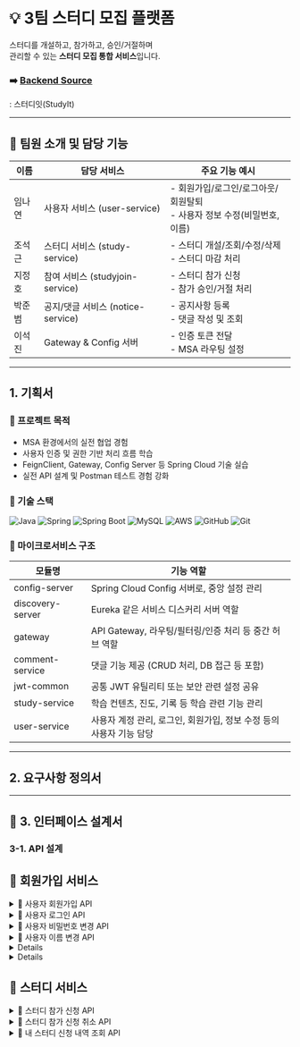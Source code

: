 # 💡 3팀 스터디 모집 플랫폼

스터디를 개설하고, 참가하고, 승인/거절하며  
관리할 수 있는 **스터디 모집 통합 서비스**입니다.

### ➡️ [Backend Source](https://github.com/backend20250319/BE09-3rd-3team)
: 스터디잇(StudyIt)

---
## 👥 팀원 소개 및 담당 기능

| 이름   | 담당 서비스                  | 주요 기능 예시                                                 |
|--------|-------------------------------|------------------------------------------------------------------|
| 임나연 | 사용자 서비스 (user-service)   | - 회원가입/로그인/로그아웃/회원탈퇴<br/>- 사용자 정보 수정(비밀번호, 이름)                        |
| 조석근 | 스터디 서비스 (study-service) | - 스터디 개설/조회/수정/삭제<br/>- 스터디 마감 처리            |
| 지정호 | 참여 서비스 (studyjoin-service) | - 스터디 참가 신청<br/>- 참가 승인/거절 처리                 |
| 박준범 | 공지/댓글 서비스 (notice-service) | - 공지사항 등록<br/>- 댓글 작성 및 조회                     |
| 이석진 | Gateway & Config 서버        | - 인증 토큰 전달<br/>- MSA 라우팅 설정                          |

---
## 1. 기획서


### 🎯 프로젝트 목적

- MSA 환경에서의 실전 협업 경험
- 사용자 인증 및 권한 기반 처리 흐름 학습
- FeignClient, Gateway, Config Server 등 Spring Cloud 기술 실습
- 실전 API 설계 및 Postman 테스트 경험 강화


### 🚀 기술 스택

![Java](https://img.shields.io/badge/Java-007396?style=for-the-badge&logo=java&logoColor=white)
![Spring](https://img.shields.io/badge/Spring-6DB33F?style=for-the-badge&logo=spring&logoColor=white)
![Spring Boot](https://img.shields.io/badge/SpringBoot-6DB33F?style=for-the-badge&logo=springboot&logoColor=white)
![MySQL](https://img.shields.io/badge/MySQL-4479A1?style=for-the-badge&logo=mysql&logoColor=white)
![AWS](https://img.shields.io/badge/AWS-232F3E?style=for-the-badge&logo=amazonaws&logoColor=white)
![GitHub](https://img.shields.io/badge/GitHub-181717?style=for-the-badge&logo=github&logoColor=white)
![Git](https://img.shields.io/badge/Git-F05032?style=for-the-badge&logo=git&logoColor=white)

### 🧩 마이크로서비스 구조
| 모듈명           | 기능 역할                                                |
|------------------|-----------------------------------------------------------|
| config-server     | Spring Cloud Config 서버로, 중앙 설정 관리                      |
| discovery-server  | Eureka 같은 서비스 디스커리 서버 역할                          |
| gateway           | API Gateway, 라우팅/필터링/인증 처리 등 중간 허브 역할           |
| comment-service   | 댓글 기능 제공 (CRUD 처리, DB 접근 등 포함)                    |
| jwt-common        | 공통 JWT 유틸리티 또는 보안 관련 설정 공유                      |
| study-service     | 학습 컨텐츠, 진도, 기록 등 학습 관련 기능 관리                   |
| user-service      | 사용자 계정 관리, 로그인, 회원가입, 정보 수정 등의 사용자 기능 담당 |


---
## 2. 요구사항 정의서

---


## 🧻 3. 인터페이스 설계서
### 3-1. API 설계

## 👤 회원가입 서비스
<details>
    <summary>📌 사용자 회원가입 API</summary>

### 📤 요청 정보

- **HTTP 메서드**: `POST`
- **URL**: `http://localhost:8080/user/signup`
- **Content-Type**: `application/json`

### 📦 요청 바디 (Request Body)

```json
{
  "userId": "user12",
  "password": "user12",
  "name": "user12"
}

```

| 필드명 | 타입 | 필수 | 설명 |
| --- | --- | --- | --- |
| userId | string | ✅ | 사용자 고유 ID. 로그인 시 사용되며 시스템 내에서 중복될 수 없음 |
| password | string | ✅ | 사용자 계정 비밀번호. 보안상 암호화되어 저장되어야 함 |
| name | string | ✅ | 사용자 실명 또는 닉네임. 사용자 프로필 등에 노출될 수 있음 |

### 📥 응답 정보

- **HTTP 상태코드**: `201 Created`
- **Content-Type**: `application/json`

### 📄 응답 바디 구조

| 필드명 | 타입 | 설명 |
| --- | --- | --- |
| success | boolean | 요청이 성공했는지 여부 (`true` 또는 `false`) |
| data | null | 현재 사용되지 않으며 향후 확장을 위해 예약된 필드 |
| errorCode | null | 오류 발생 시 코드가 입력됨. 성공 시에는 `null` |
| message | string | 안내 또는 오류 메시지. 성공 시에는 빈 문자열 또는 간단 메시지 |
| timestamp | string | 응답 생성 시간 (ISO 8601 형식 문자열) |

---

### ✅ 성공 응답 예시

```json
{
  "success": true,
  "data": null,
  "errorCode": null,
  "message": "",
  "timestamp": "2025-06-15T18:55:00.000"
}

```


### ❌ 실패 예시 -1 (중복된 userId)

```json
{
  "success": false,
  "data": null,
  "errorCode": "DUPLICATE_USER",
  "message": "이미 존재하는 사용자 ID 입니다.",
  "timestamp": "2025-06-15T18:55:30.123"
}

```

### ❌ 실패 예시 -2 (필드값 공백)

```json
{
  "success": false,
  "data": null,
  "errorCode": "INVALID_USER_ID", // INVALID_PASSWORD, INVALID_NAME
  "message": "아이디는 필수 입력값입니다.", // 비밀번호는 필수 입력 항목입니다. , 이름은 필수 입력 항목입니다.
  "timestamp": "2025-06-15T18:55:30.123"
}
```


###📝 참고 사항

- `userId`는 반드시 고유해야 하며, 중복된 경우 400 오류 또는 사용자 정의 오류 코드가 반환됩니다.
- 비밀번호는 절대 평문으로 저장되어서는 안 되며, 반드시 해시 암호화 처리가 필요합니다.
- 보안을 위해 최소 비밀번호 정책 및 유효성 검사를 서버 또는 클라이언트 단에서 추가하는 것이 좋습니다.
</details>

<details>
    <summary>📌 사용자 로그인 API</summary>
## 📤 요청 정보

- **HTTP 메서드**: `POST`
- **URL**: `http://localhost:8080/user/login`
- **Content-Type**: `application/json`

### 📦 요청 바디 (Request Body)

```json
{
  "userId": "user08",
  "password": "user08"
}
```

| 필드명 | 타입 | 필수 | 설명 |
| --- | --- | --- | --- |
| userId | string | ✅ | 로그인 대상 사용자 ID |
| password | string | ✅ | 해당 사용자 ID에 대한 비밀번호 |


## 📥 응답 정보

- **Content-Type**: `application/json`

### 응답 구조

| 필드명 | 타입 | 설명 |
| --- | --- | --- |
| success | boolean | 로그인 성공 여부 |
| data | object | 로그인 성공 시 토큰 정보를 포함하는 객체 |
| ┗ accessToken | string | API 인증을 위한 액세스 토큰 (Bearer Token 등) |
| ┗ refreshToken | string | 액세스 토큰 만료 시 재발급 요청에 사용되는 토큰 |
| errorCode | string or null | 실패 시 에러 코드, 성공 시에는 null |
| message | string | 로그인 처리 결과에 대한 메시지 |
| timestamp | string | 응답이 생성된 시간 (ISO-8601 형식) |

### ✅ 로그인 성공 응답 예시

```json
{
  "success": true,
  "data": {
    "accessToken": "eyJhbGciOiJIUzI1NiIsInR5cCI6IkpXVCJ9...",
    "refreshToken": "d4b9ef3a-d2e4-4c77-bcc1-3f8c304b3d10"
  },
  "errorCode": null,
  "message": "",
  "timestamp": "2025-06-15T19:20:00.000"
}
```

### ❌ 로그인 실패 예시

```json
{
  "success": false,
  "data": null,
  "errorCode": "INVALID_CREDENTIALS",
  "message": "아이디 또는 비밀번호가 올바르지 않습니다.",
  "timestamp": "2025-06-15T19:21:12.000"
}
```
</details>


<details>
    <summary>📌 사용자 비밀번호 변경 API</summary>

## 📤 요청 정보

- **HTTP 메서드**: `PATCH`
- **URL**: `http://localhost:8080/user/{username}/password`
- **Content-Type**: `application/json`
- **인증 필요**: ✅ 로그인 필요 (본인만 가능)

### 🔧 경로 변수 (Path Variable)

| 변수명 | 타입 | 필수 | 설명 |
| --- | --- | --- | --- |
| username | string | ✅ | 비밀번호를 변경할 사용자 ID |


### 📦 요청 바디 (Request Body)

```json
{
  "currentPassword": "user12",
  "newPassword": "user13"
}
```

| 필드명 | 타입 | 필수 | 설명 |
| --- | --- | --- | --- |
| currentPassword | string | ✅ | 현재 사용자의 비밀번호 (본인 인증용) |
| newPassword | string | ✅ | 새로 설정할 비밀번호 (서버의 비밀번호 정책 적용) |


## 📥 응답 정보

### 📄 성공 응답 구조

| 필드명 | 타입 | 설명 |
| --- | --- | --- |
| success | boolean | 비밀번호 변경 성공 여부 |
| data | object | 변경 전후 비밀번호 요약 정보 (`before`, `after` 등) |
| errorCode | string | 실패 시 오류 코드, 성공 시 `null` |
| message | string | 안내 또는 실패 메시지 |
| timestamp | string | 응답 시간 (ISO 8601 형식) |


### ✅ 성공 응답 예시

```json
{
  "success": true,
  "data": {
    "before": "******",
    "after": "user13"
  },
  "errorCode": null,
  "message": "비밀번호가 성공적으로 변경되었습니다.",
  "timestamp": "2025-06-15T19:55:00.000"
}
```

> ⚠ 실제 비밀번호를 그대로 노출하지 않고 "****" 또는 비밀번호 길이, 변경 여부 정도만 요약해서 반환하는 것이 보안상 안전합니다.

### ❌ 실패 응답 예시

### 1. 사용자를 찾을 수 없는 경우

- **Status Code**: `400 Bad Request`
- **Content-Type**: `application/json`

```json
"해당 사용자를 찾을 수 없습니다."
```
### 2. 현재 비밀번호가 일치하지 않는 경우

```json
"현재 비밀번호가 올바르지 않습니다."
```
    
</details>

<details>
    <summary>📌 사용자 이름 변경 API</summary>

### 📤 요청 정보

- **HTTP 메서드**: `PATCH`
- **URL**: `http://localhost:8080/user/{userId}/name`
- **Content-Type**: `application/json`
- **인증 필요**: ✅ 로그인된 사용자만 가능 (보통 본인만 가능)

### 🔧 경로 변수 (Path Variable)

| 이름 | 타입 | 필수 | 설명 |
| --- | --- | --- | --- |
| userId | string | ✅ | 이름을 변경할 대상 사용자 ID |


### 📦 요청 바디 (Request Body)

| 필드명 | 타입 | 필수 | 설명 |
| --- | --- | --- | --- |
| name | string | ✅ | 새로 설정할 사용자 이름 |

### 📥 응답 정보

| 필드명 | 타입 | 설명 |
| --- | --- | --- |
| success | boolean | 요청 성공 여부 |
| data | null | 현재는 사용되지 않음 |
| errorCode | string | 오류 발생 시 반환되는 에러 코드 (성공 시 `null`) |
| message | string | 결과에 대한 메시지 |
| timestamp | string | 응답 생성 시간 (ISO 8601 형식) |

### ✅ 성공 응답 예시

```json
{
  "success": true,
  "data": null,
  "errorCode": null,
  "message": "이름이 성공적으로 변경되었습니다.",
  "timestamp": "2025-06-15T19:45:00.000"
}
```

### ❌ 실패 응답 예시 — 사용자 없음

- **HTTP 상태 코드**: `400 Bad Request`
- **Content-Type**: `application/json`

```json

  "해당 사용자를 찾을 수 없습니다."
```

### 📝 참고 사항

- 요청자는 보통 본인이어야 하며, 다른 사용자의 이름은 변경할 수 없습니다.
- 존재하지 않는 `userId`로 요청 시 400 상태 코드와 함께 `"해당 사용자를 찾을 수 없습니다."`라는 메시지를 반환합니다.
- 이름에 대해 공백 또는 최대 길이 제한 등의 유효성 검사가 포함될 수 있습니다.
</details>



<details>
</details>




<details>
</details>


## 📕 스터디 서비스
<details>
    <summary>📌 스터디 참가 신청 API</summary>
    
### 📤 요청 정보

- **메서드(Method)**: `POST`
- **URL**: `http://localhost:8080/study/join`
- **헤더(Headers)**:
    - `Content-Type: application/json`
    - `Authorization: Bearer {토큰}`

### 📦 요청 바디 (Request Body)

```json
{
  "studyRoomId": 1
}

```

| 필드명 | 타입 | 필수 여부 | 설명 |
| --- | --- | --- | --- |
| studyRoomId | integer | ✅ 필수 | 참가하려는 스터디의 고유 ID 값입니다 |

### 📥 응답 정보

응답은 JSON 형식이며, 아래와 같은 필드를 포함합니다.

| 필드명 | 타입 | 설명 |
| --- | --- | --- |
| success | boolean | 요청 성공 여부 (`true` 또는 `false`) |
| data | string | 응답 관련 데이터 또는 메시지 (성공 시 안내 메시지 등) |
| errorCode | string | 실패 시 반환되는 에러 코드 (성공 시 `null`) |
| message | string | 실패 사유에 대한 설명 메시지 (성공 시 `null`) |
| timestamp | string | 응답 시간 (ISO-8601 형식의 타임스탬프) |

---

### ✅ 성공 응답 예시

```json
{
  "success": true,
  "data": "스터디 참여 신청이 완료되었습니다.",
  "errorCode": null,
  "message": null,
  "timestamp": "2025-06-15T17:45:00.123"
}

```
### ❌ 실패 응답 예시 1 - 신청한 스터디에 재 신청 시

```json
{
  "success": false,
  "data": null,
  "errorCode": "DUPLICATE_STUDY",
  "message": "이미 신청한 스터디입니다.",
  "timestamp": "2025-06-15T17:45:12.456"
}

```

### ❌ 실패 응답 예시 2 - 존재하지 않는 StudyRoomId 값 입력 시

```json
{
    "success": false,
    "data": null,
    "errorCode": "STUDY_NOT_FOUND",
    "message": "스터디 ID : 123에 해당하는 스터디를 찾을 수 없습니다.",
    "timestamp": "2025-06-15T17:04:18.8901431"
}

```

### 📝 비고

- 인증된 사용자만 호출 가능합니다.
- 이미 신청한 스터디에 다시 신청할 경우 `DUPLICATE_STUDY` 에러가 반환됩니다.
- `studyRoomId` 값이 존재하는지 백엔드에서 확인합니다.
</details>

<details>
    <summary>📌 스터디 참가 신청 취소 API</summary>

### 📤 요청 정보

- **메서드(Method)**: `DELETE`
- **URL**: `http://localhost:8080/study/cancel/{id}`
- **인증 필요**: ✅ `Bearer 토큰` 필요 (로그인 유저 기준)

### 📌 경로 파라미터 (Path Parameter)

| 이름 | 타입 | 필수 | 설명 |
| --- | --- | --- | --- |
| id | Long | ✅ | 취소하려는 스터디의 고유 ID (`studyRoomId`) |

예: `DELETE http://localhost:8080/study/cancel/{studyRoomId}`

### ❌ 요청 바디 (Request Body)

- 없음 (Body 없이 요청합니다)

### 📥 응답 정보 (Response)

| 필드명 | 타입 | 설명 |
| --- | --- | --- |
| success | boolean | 요청 성공 여부 |
| data | string | 메시지 또는 결과 데이터 (`성공 시 취소 안내 메시지`) |
| errorCode | string | 실패 시 에러 코드 (`성공 시 null`) |
| message | string | 실패 시 상세 메시지 (`성공 시 null`) |
| timestamp | string | 응답 생성 시간 (ISO-8601 형식) |

### ✅ 성공 응답 예시

```json
{
  "success": true,
  "data": "스터디 신청이 성공적으로 취소되었습니다.",
  "errorCode": null,
  "message": null,
  "timestamp": "2025-06-15T17:50:23.456"
}

```

---

### ❌ 실패 응답 예시 1 — 신청 내역 없음

```json
{
  "success": false,
  "data": null,
  "errorCode": "STUDY_NOT_FOUND",
  "message": "해당 유저는 이 스터디에 신청한 내역이 없습니다.",
  "timestamp": "2025-06-15T17:51:01.789"
}

```

---

### ❌ 실패 응답 예시 2 — 상태가 대기(PENDING)가 아님

```json
{
  "success": false,
  "data": null,
  "errorCode": "INVALID_STATUS",
  "message": "대기 상태(PENDING)인 신청만 취소할 수 있습니다.",
  "timestamp": "2025-06-15T17:51:30.000"
}

```
### 📝 비고

- 이 API는 로그인한 사용자의 신청 내역 중 `대기 상태(PENDING)`인 것만 취소할 수 있습니다.
- 승인된 신청(예: `APPROVED`, `REJECTED`)은 취소할 수 없습니다.
- 스터디 ID는 존재해야 하며, 유효하지 않으면 `STUDY_NOT_FOUND` 오류가 발생합니다.

</details>


<details>
    <summary>📌 내 스터디 신청 내역 조회 API</summary>
    
### 📤 요청 정보

- **메서드(Method)**: `GET`
- **URL**: `http://localhost:8080/study/me`
- **인증 필요**: ✅ `Bearer 토큰` 필요 (로그인된 사용자 기준)

### 📥 응답 정보

| 필드명 | 타입 | 설명 |
| --- | --- | --- |
| success | boolean | 요청 성공 여부 (`true` 또는 `false`) |
| data | array 또는 string | 사용자의 스터디 신청 내역 리스트 (`없으면 빈 문자열 ""`) |
| errorCode | string 또는 null | 실패 시 에러 코드 (성공 시 `null`) |
| message | string 또는 null | 실패 또는 안내 메시지 (성공 시 `null`) |
| timestamp | string | 응답 시간 (ISO-8601 형식) |

### 🔍 data 내부 구조 (성공 시 array)

| 필드명 | 타입 | 설명 |
| --- | --- | --- |
| id | integer | 신청 내역 고유 ID |
| studyRoomId | integer | 신청한 스터디룸의 ID |
| title | string | 스터디 제목 |
| description | string | 스터디 설명 |
| category | string | 카테고리 |
| status | string | 신청 상태 (`PENDING`, `APPROVED` 등) |
| createdAt | string | 신청 일시 |

### ✅ 예시 응답 (내역 존재 시)

```json
{
  "success": true,
  "data": [
    {
      "id": 12,
      "studyRoomId": 101,
      "title": "자바 스터디",
      "description": "초급 자바 프로그래밍 공부",
      "category": "프로그래밍",
      "status": "PENDING",
      "createdAt": "2025-06-10T14:32:45.000"
    }
  ],
  "errorCode": null,
  "message": null,
  "timestamp": "2025-06-15T18:10:22.123"
}

```

### ✅ 예시 응답 (내역 없음)

```json
{
  "success": true,
  "data": "신청한 스터디가 없습니다.",
  "errorCode": null,
  "message": null,
  "timestamp": "2025-06-15T18:12:00.789"
}

```

### 📝 비고

- 반환되는 스터디 신청 상태는 예: `PENDING`, `APPROVED`, `REJECTED` 등이 될 수 있습니다.
- 이 API는 사용자 개인의 스터디 활동을 효과적으로 관리하기 위해 유용합니다.
</details>
